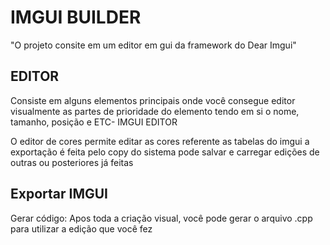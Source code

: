 # IMGUI BUILDER

"O projeto consite em um editor em gui da framework do Dear Imgui"


## EDITOR
Consiste em alguns elementos principais onde você consegue editor visualmente as partes de prioridade do elemento tendo em si o nome, tamanho, posição e ETC- IMGUI EDITOR
	
O editor de cores permite editar as cores referente as tabelas do imgui a exportação é feita pelo copy do sistema pode salvar e carregar edições de outras ou posteriores já feitas

## Exportar IMGUI
Gerar código: Apos toda a criação visual, você pode gerar o arquivo .cpp para utilizar a edição que você fez
